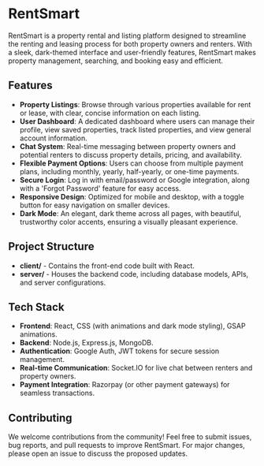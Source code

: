  

# RentSmart

RentSmart is a property rental and listing platform designed to streamline the renting and leasing process for both property owners and renters. With a sleek, dark-themed interface and user-friendly features, RentSmart makes property management, searching, and booking easy and efficient.

## Features

- **Property Listings**: Browse through various properties available for rent or lease, with clear, concise information on each listing.
- **User Dashboard**: A dedicated dashboard where users can manage their profile, view saved properties, track listed properties, and view general account information.
- **Chat System**: Real-time messaging between property owners and potential renters to discuss property details, pricing, and availability.
- **Flexible Payment Options**: Users can choose from multiple payment plans, including monthly, yearly, half-yearly, or one-time payments.
- **Secure Login**: Log in with email/password or Google integration, along with a 'Forgot Password' feature for easy access.
- **Responsive Design**: Optimized for mobile and desktop, with a toggle button for easy navigation on smaller devices.
- **Dark Mode**: An elegant, dark theme across all pages, with beautiful, trustworthy color accents, ensuring a visually pleasant experience.

## Project Structure

- **client/** - Contains the front-end code built with React.
- **server/** - Houses the backend code, including database models, APIs, and server configurations.

## Tech Stack

- **Frontend**: React, CSS (with animations and dark mode styling), GSAP animations.
- **Backend**: Node.js, Express.js, MongoDB.
- **Authentication**: Google Auth, JWT tokens for secure session management.
- **Real-time Communication**: Socket.IO for live chat between renters and property owners.
- **Payment Integration**: Razorpay (or other payment gateways) for seamless transactions.
 
## Contributing

We welcome contributions from the community! Feel free to submit issues, bug reports, and pull requests to improve RentSmart. For major changes, please open an issue to discuss the proposed updates.
 